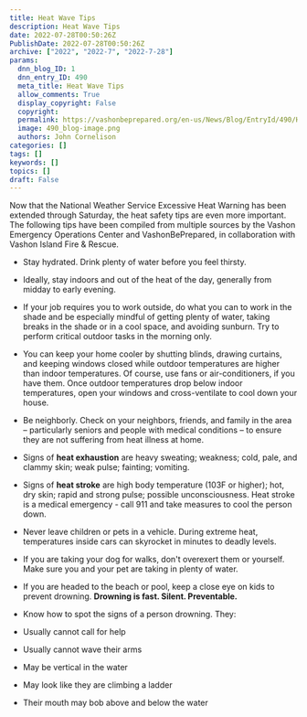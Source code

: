 ```yaml
---
title: Heat Wave Tips
description: Heat Wave Tips
date: 2022-07-28T00:50:26Z
PublishDate: 2022-07-28T00:50:26Z
archive: ["2022", "2022-7", "2022-7-28"]
params:
  dnn_blog_ID: 1
  dnn_entry_ID: 490
  meta_title: Heat Wave Tips
  allow_comments: True
  display_copyright: False
  copyright:
  permalink: https://vashonbeprepared.org/en-us/News/Blog/EntryId/490/Heat-Wave-Tips
  image: 490_blog-image.png
  authors: John Cornelison
categories: []
tags: []
keywords: []
topics: []
draft: False
---
```


Now that the National Weather Service Excessive Heat Warning has been extended through Saturday, the heat safety tips are even more important. The following tips have been compiled from multiple sources by the Vashon Emergency Operations Center and VashonBePrepared, in collaboration with Vashon Island Fire & Rescue.

- Stay hydrated. Drink plenty of water before you feel thirsty.

- Ideally, stay indoors and out of the heat of the day, generally from midday to early evening.

- If your job requires you to work outside, do what you can to work in the shade and be especially mindful of getting plenty of water, taking breaks in the shade or in a cool space, and avoiding sunburn. Try to perform critical outdoor tasks in the morning only.

- You can keep your home cooler by shutting blinds, drawing curtains, and keeping windows closed while outdoor temperatures are higher than indoor temperatures. Of course, use fans or air-conditioners, if you have them. Once outdoor temperatures drop below indoor temperatures, open your windows and cross-ventilate to cool down your house.

- Be neighborly. Check on your neighbors, friends, and family in the area – particularly seniors and people with medical conditions – to ensure they are not suffering from heat illness at home.

- Signs of **heat exhaustion** are heavy sweating; weakness; cold, pale, and clammy skin; weak pulse; fainting; vomiting.

- Signs of **heat stroke** are high body temperature (103F or higher); hot, dry skin; rapid and strong pulse; possible unconsciousness. Heat stroke is a medical emergency - call 911 and take measures to cool the person down.

- Never leave children or pets in a vehicle. During extreme heat, temperatures inside cars can skyrocket in minutes to deadly levels.

- If you are taking your dog for walks, don't overexert them or yourself. Make sure you and your pet are taking in plenty of water.

- If you are headed to the beach or pool, keep a close eye on kids to prevent drowning. **Drowning is fast. Silent. Preventable.**

- Know how to spot the signs of a person drowning. They:

- Usually cannot call for help
- Usually cannot wave their arms
- May be vertical in the water
- May look like they are climbing a ladder
- Their mouth may bob above and below the water
